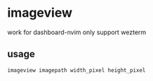 # imageview
work for dashboard-nvim only support wezterm

## usage

```
imageview imagepath width_pixel height_pixel
```
